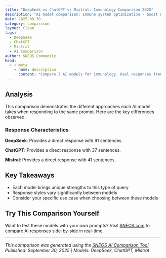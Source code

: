 ```yaml
---
title: "DeepSeek vs ChatGPT vs Mistral: Immunology Comparison 2025"
description: "AI model comparison: Immune system optimization - boost natural defenses scientifically..."
date: 2025-09-30
category: comparison
layout: Clean
tags:
  - DeepSeek
  - ChatGPT
  - Mistral
  - AI Comparison
author: SNEOS Community
head:
  - - meta
    - name: description
      content: "Compare 3 AI models for immunology. Real responses from DeepSeek, ChatGPT, Mistral with detailed analysis."
---
```


<ChatComparison
  title="DeepSeek vs ChatGPT vs Mistral: Immunology Comparison 2025"
  prompt="Immune system optimization - boost natural defenses scientifically"
  :responses='{
    "DeepSeek": "Of course. \u0022Immune system optimization\u0022 is a popular goal, but it\u0027s crucial to approach it with scientific rigor, not marketing hype. The immune system is not a single \u0022thing\u0022 you can \u0022boost\u0022 like a volume knob. It\u0027s a complex, dynamic network of cells, tissues, and organs that requires **balance and regulation**.\n\nA scientifically-backed approach focuses on **supporting immune function** by creating an optimal internal environment for it to operate effectively. This means enhancing its ability to fight pathogens while avoiding the dangers of an overactive immune system (autoimmunity, chronic inflammation).\n\nHere is a comprehensive guide to scientifically optimizing your natural defenses.\n\n---\n\n### The Pillars of Scientific Immune Support\n\nThink of these as the non-negotiable foundations. Without them, no supplement or \u0022superfood\u0022 will be truly effective.\n\n#### 1. Nutrition: Fueling the Defense System\n\nYour immune cells need specific micronutrients to proliferate, communicate, and execute their functions.\n\n*   **Protein:** Antibodies (immunoglobulins) are made of protein. Ensure adequate intake from diverse sources like lean meats, fish, eggs, legumes, and tofu.\n*   **Micronutrient Powerhouses:**\n    *   **Vitamin C:** Supports epithelial barrier function (your first line of defense in skin and mucous membranes) and the activity of phagocytes (cells that \u0022eat\u0022 invaders). **Sources:** Citrus fruits, bell peppers, broccoli, strawberries.\n    *   **Vitamin D:** A critical immune regulator. It enhances the pathogen-fighting ability of monocytes and macrophages and decreases inflammation. **Sources:** Sunlight (primary), fatty fish, fortified foods. **Note:** Supplementation is often necessary, especially in winter or for those with limited sun exposure. A blood test can determine your levels.\n    *   **Zinc:** Crucial for normal development and function of cells that mediate innate immunity (neutrophils, NK cells). Zinc deficiency profoundly affects immune function. **Sources:** Shellfish, legumes, seeds, nuts, meat.\n    *   **Selenium:** Important for preventing oxidative stress and supporting robust antibody responses. **Sources:** Brazil nuts (just 2-3 a day), tuna, ham, fortified grains.\n\n**Actionable Tip:** Focus on a **colorful, whole-foods diet** like the Mediterranean diet, rich in fruits, vegetables, lean proteins, and healthy fats. This provides a broad spectrum of these essential nutrients and phytonutrients.\n\n#### 2. Sleep: The Ultimate Immune Regulator\n\nThis is arguably the most potent \u0022immune booster\u0022 available.\n*   **The Science:** During deep sleep, your body produces and distributes key immune cells like **cytokines (a type of protein that targets infection and inflammation), T-cells, and IL-12**. Sleep deprivation, even modest, has been shown to reduce NK cell activity and the body\u0027s response to vaccines.\n*   **Recommendation:** Aim for **7-9 hours of quality, uninterrupted sleep** per night. Maintain a consistent sleep schedule, even on weekends.\n\n#### 3. Exercise: The Powerful Modulator\n\nPhysical activity is a powerful tool for immune regulation.\n*   **Acute Benefits:** Each bout of moderate-intensity exercise promotes the circulation of immune cells, making them better at patrolling the body for pathogens.\n*   **Long-Term Benefits:** Regular exercise reduces chronic inflammation, improves immunosurveillance against pathogens, and can slow age-related immune decline (immunosenescence).\n*   **The Caveat:** **Chronic, intense exercise without adequate recovery** (overtraining) can *suppress* immune function and increase susceptibility to infection.\n*   **Recommendation:** Aim for at least **150 minutes of moderate-intensity exercise** (e.g., brisk walking, cycling) or **75 minutes of vigorous activity** per week, plus strength training.\n\n#### 4. Stress Management: Calming the Inflammatory Storm\n\nChronic stress is devastating to immune function.\n*   **The Science:** The stress hormone **cortisol**, when constantly elevated, suppresses the production and effectiveness of lymphocytes and promotes inflammation. It shifts the immune system away from fighting viruses and towards a more inflammatory state.\n*   **Actionable Strategies:**\n    *   **Mindfulness \u0026 Meditation:** Proven to reduce markers of inflammation and improve immune cell count.\n    *   **Yoga and Tai Chi:** Combine movement with breathwork to lower stress.\n    *   **Social Connection:** Strong social ties are linked to better immune responses.\n    *   **Spending Time in Nature:** \u0022Forest bathing\u0022 has been shown to increase NK cell activity.\n\n#### 5. Gut Health: The Command Center\n\nApproximately **70-80% of your immune cells reside in your gut.** A healthy gut microbiome is essential for training and regulating the immune system.\n*   **Prebiotics:** Fiber that feeds your beneficial gut bacteria. **Sources:** Garlic, onions, leeks, asparagus, bananas, whole grains.\n*   **Probiotics:** Live beneficial bacteria. **Sources:** Yogurt, kefir, kimchi, sauerkraut, kombucha. A diverse diet promotes a diverse microbiome.\n\n---\n\n### Targeted Supplements: The Scientific Evidence\n\nSupplements can fill gaps but are not a substitute for the pillars above. Always consult a healthcare professional before starting any new supplement.\n\n*   **Vitamin D:** Strong evidence for supplementation, especially in deficient individuals, to reduce the risk of respiratory infections.\n*   **Zinc:** Zinc lozenges, taken at the first sign of a cold, have been shown in some studies to reduce the duration of symptoms. *Avoid high doses long-term, as it can cause copper deficiency.*\n*   **Vitamin C:** Regular supplementation may slightly reduce the duration of a cold but does not prevent it for the average person. It may be more beneficial for those under intense physical stress (e.g., marathon runners).\n*   **Elderberry:** Some studies suggest it can reduce the severity and duration of flu symptoms by inhibiting the virus\u0027s entry and replication in our cells. The evidence is promising but not yet conclusive.\n*   **Probiotics:** Specific strains (e.g., *Lactobacillus* and *Bifidobacterium*) have been shown to reduce the incidence and duration of common infectious diseases, particularly respiratory and GI infections.\n\n### What to Avoid: The Immune Suppressors\n\n*   **Chronic Alcohol Consumption:** Damages the epithelial barrier in the gut and lungs, disrupts the microbiome, and impairs immune cell function.\n*   **Smoking:** Devastates both innate and adaptive immunity, damaging the cilia in your airways that clear pathogens.\n*   **Ultra-Processed Foods \u0026 Added Sugars:** Promote systemic inflammation and can negatively alter the gut microbiome.\n*   **Chronic Sleep Deprivation:** As discussed, this is a major suppressor of immune competence.\n\n### The \u0022Optimization\u0022 Mindset: A Summary\n\nStop thinking \u0022boost.\u0022 Start thinking **\u0022support and regulate.\u0022**\n\n1.  **Foundation First:** Prioritize sleep, a nutrient-dense diet, regular moderate exercise, and stress management. This is 90% of the battle.\n2.  **Targeted Testing:** If you\u0027re concerned, ask your doctor to check key nutrient levels like Vitamin D. Supplement based on data, not guesswork.\n3.  **Consistency Over Quick Fixes:** There is no magic pill. Immune health is built through daily, consistent habits.\n4.  **Vaccinations are Key:** Vaccines are the single most effective scientific tool for \u0022training\u0022 your adaptive immune system to recognize and destroy specific pathogens without you having to get sick first.\n\nBy creating a healthy internal environment through lifestyle, you give your sophisticated immune system the best possible chance to do its job effectively and in balance.\n\n***Disclaimer:*** *This information is for educational purposes only and is not a substitute for professional medical advice. Always consult with a healthcare provider for any health concerns or before making significant changes to your lifestyle or starting new supplements.*",
    "ChatGPT": "Optimizing your immune system to boost natural defenses can be approached through evidence-based lifestyle choices, nutrition, and habits that support immune function. Here are scientifically supported strategies to help enhance your immune system:\n\n### 1. Maintain a Balanced Diet\n- **Eat plenty of fruits and vegetables:** Rich in vitamins (like C and A), minerals (such as zinc, selenium), antioxidants, and fiber.\n- **Include lean proteins:** Proteins are essential for immune cell production.\n- **Healthy fats:** Omega-3 fatty acids have anti-inflammatory properties. Sources include fatty fish, flaxseeds, and walnuts.\n- **Probiotics and fermented foods:** Support gut health, which is crucial for immune function (e.g., yogurt, kimchi, sauerkraut).\n\n### 2. Stay Hydrated\n- Proper hydration supports all bodily functions, including the immune system.\n\n### 3. Regular Physical Activity\n- Moderate exercise enhances circulation of immune cells and reduces inflammation.\n- Avoid excessive intense exercise, which may temporarily suppress immunity.\n\n### 4. Adequate Sleep\n- Aim for 7-9 hours of quality sleep per night.\n- Sleep deprivation impairs immune responses, including antibody production and infection resistance.\n\n### 5. Manage Stress\n- Chronic stress raises cortisol levels, which can suppress immune function.\n- Practice stress-reducing techniques: mindfulness, meditation, yoga, deep breathing exercises.\n\n### 6. Avoid Smoking and Limit Alcohol\n- Smoking damages immune cells and impairs lung defense.\n- Excessive alcohol consumption weakens the immune system.\n\n### 7. Maintain a Healthy Weight\n- Obesity is linked to impaired immune function and chronic inflammation.\n\n### 8. Hygiene and Vaccinations\n- Regular handwashing reduces exposure to pathogens.\n- Stay up to date with vaccinations to prime the immune system.\n\n### 9. Supplement Wisely\n- If your diet lacks certain nutrients, consider supplements such as:\n  - **Vitamin D:** Supports innate and adaptive immunity. Deficiency is common, especially in winter or limited sunlight.\n  - **Vitamin C:** Supports various cellular functions of the immune system.\n  - **Zinc:** Important for immune cell development.\n  \n  Always consult a healthcare provider before starting supplements.\n\n---\n\n### Summary\nBoosting your immune system naturally involves a holistic approach combining nutritious food, physical activity, restful sleep, stress management, and avoiding harmful habits. Scientific evidence suggests these measures enhance your body\u2019s ability to fight infections and maintain overall health.\n\nIf you have specific concerns or conditions affecting your immune system, consult a healthcare professional for personalized advice.",
    "Mistral": "Optimizing your immune system to boost your natural defenses involves a combination of lifestyle choices, dietary habits, and other scientifically supported strategies. Here are some key areas to focus on:\n\n### 1. **Nutrition**\n- **Balanced Diet**: Ensure you consume a variety of fruits, vegetables, whole grains, lean proteins, and healthy fats.\n- **Vitamins and Minerals**:\n  - **Vitamin C**: Found in citrus fruits, berries, and leafy greens.\n  - **Vitamin D**: Obtained from sunlight, fatty fish, and fortified foods.\n  - **Vitamin E**: Found in nuts, seeds, and spinach.\n  - **Zinc**: Found in oysters, red meat, poultry, beans, and nuts.\n  - **Selenium**: Found in Brazil nuts, tuna, and whole grains.\n- **Probiotics and Prebiotics**: Consume foods rich in probiotics (yogurt, kefir) and prebiotics (bananas, onions, garlic) to support gut health.\n\n### 2. **Hydration**\n- **Water Intake**: Stay hydrated by drinking plenty of water. Adequate hydration supports overall bodily functions, including immune response.\n\n### 3. **Exercise**\n- **Regular Physical Activity**: Engage in moderate exercise regularly. Aim for at least 150 minutes of moderate-intensity or 75 minutes of vigorous-intensity aerobic activity per week, along with strength training exercises at least 2 days a week.\n\n### 4. **Sleep**\n- **Quality Sleep**: Aim for 7-9 hours of quality sleep per night. Poor sleep can weaken your immune system.\n\n### 5. **Stress Management**\n- **Mindfulness and Relaxation**: Practice stress-reducing activities such as meditation, yoga, deep breathing exercises, or other relaxation techniques.\n- **Social Support**: Maintain strong social connections, as social support can reduce stress and improve overall well-being.\n\n### 6. **Avoid Harmful Substances**\n- **Limit Alcohol**: Consume alcohol in moderation.\n- **Avoid Smoking**: Smoking can weaken the immune system.\n- **Limit Processed Foods**: Reduce intake of processed foods, sugars, and unhealthy fats.\n\n### 7. **Hygiene**\n- **Hand Washing**: Regularly wash your hands with soap and water.\n- **Vaccinations**: Stay up-to-date with recommended vaccinations.\n\n### 8. **Supplements**\n- **Consult a Healthcare Provider**: Before taking any supplements, consult with a healthcare provider to ensure they are appropriate for your needs and do not interact with any medications you are taking.\n\n### 9. **Environmental Factors**\n- **Avoid Pollution**: Limit exposure to environmental pollutants and toxins.\n- **Clean Living Space**: Maintain a clean and hygienic living environment.\n\n### 10. **Mental Health**\n- **Positive Outlook**: Maintain a positive outlook and engage in activities that bring you joy and fulfillment.\n- **Professional Help**: Seek professional help if you are experiencing chronic stress, anxiety, or depression.\n\n### Scientific Evidence\n- **Research Studies**: Many of these recommendations are backed by scientific research. For example, studies have shown that vitamin D deficiency is linked to increased susceptibility to infections, and regular exercise can enhance immune function.\n- **Clinical Trials**: Clinical trials have demonstrated the benefits of probiotics in supporting gut health and immune function.\n\n### Conclusion\nOptimizing your immune system involves a holistic approach that includes a balanced diet, regular exercise, adequate sleep, stress management, and avoiding harmful substances. By incorporating these scientifically supported strategies into your daily routine, you can help boost your natural defenses and improve your overall health."
  }'
  published-date="13:55"
/>

## Analysis

This comparison demonstrates the different approaches each AI model takes when responding to the same prompt. Here are the key differences observed:

### Response Characteristics

**DeepSeek**: Provides a direct response with 91 sentences. 

**ChatGPT**: Provides a direct response with 37 sentences. 

**Mistral**: Provides a direct response with 41 sentences. 

## Key Takeaways

- Each model brings unique strengths to this type of query
- Response styles vary significantly between models
- Consider your specific use case when choosing between these models

## Try This Comparison Yourself

Want to test these models with your own prompts? Visit [SNEOS.com](https://sneos.com) to compare AI responses side-by-side in real-time.

---

*This comparison was generated using the [SNEOS AI Comparison Tool](https://sneos.com)*
*Published: September 30, 2025 | Models: DeepSeek, ChatGPT, Mistral*
